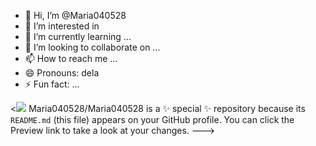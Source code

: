 - 👋 Hi, I’m @Maria040528
- 👀 I’m interested in 
- 🌱 I’m currently learning ...
- 💞️ I’m looking to collaborate on ...
- 📫 How to reach me ...
- 😄 Pronouns: dela
- ⚡ Fun fact: ...

<![](https://media.tenor.com/Jx30tRnzLrkAAAAM/malfoy-tom.gif)
Maria040528/Maria040528 is a ✨ special ✨ repository because its `README.md` (this file) appears on your GitHub profile.
You can click the Preview link to take a look at your changes.
--->
